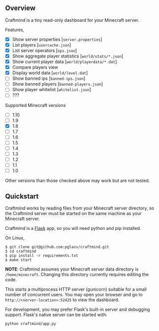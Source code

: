 Overview
--------

Craftmind is a tiny read-only dashboard for your Minecraft server.

Features,

- [x] Show server properties [`server.properties`]
- [x] List players [`usercache.json`]
- [x] List server operators [`ops.json`]
- [x] Show aggregate player statistics [`world/stats/*.json`]
- [x] Show current player data [`world/playerdata/*.dat`]
- [x] Compare players view
- [x] Display world data [`world/level.dat`]
- [ ] Show banned ips [`banned-ips.json`]
- [ ] Show banned players [`banned-players.json`]
- [ ] Show player whitelist [`whitelist.json`]
- [ ] ???

Supported Minecraft versions

- [ ] 1.10
- [ ] 1.9
- [x] 1.8
- [ ] 1.7
- [ ] 1.6
- [ ] 1.5
- [ ] 1.4
- [ ] 1.3
- [ ] 1.2
- [ ] 1.1
- [ ] 1.0

Other versions than those checked above may work but are not tested.

Quickstart
----------

Craftmind works by reading files from your Minecraft server directory, so the
Craftmind server must be started on the same machine as your Minecraft server.

Craftmind is a [Flask](http://flask.pocoo.org/) app, so you will need python
and pip installed.

On Linux,

    $ git clone git@github.com:pglass/craftmind.git
    $ cd craftmind
    $ pip install -r requirements.txt
    $ make start

**NOTE**: Craftmind assumes your Minecraft server data directory is
`/home/minecraft`. Changing this directory currently requires editing the code.

This starts a multiprocess HTTP server (gunicorn) suitable for a small number
of concurrent users. You may open your browser and go to
`http://<server-location>:52425` to view the dashboard.

For development, you may prefer Flask's built-in server and debugging support.
Flask's native server can be started with:

    python craftmind/app.py
